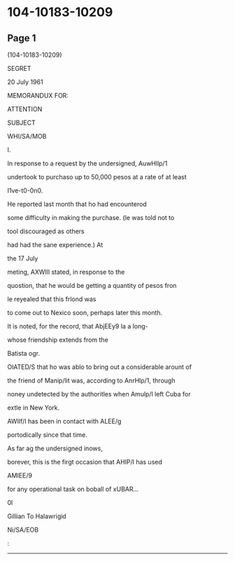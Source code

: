 # 104-10183-10209

## Page 1

(104-10183-10209)

SEGRET

20 July 1961

MEMORANDUX FOR:

ATTENTION

SUBJECT

WHI/SA/MOB

I.

In response to a request by the undersigned, AuwHllp/1

undertook to purchaso up to 50,000 pesos at a rate of at least

I1ve-t0-0n0.

He reported last month that ho had encounterod

some difficulty in making the purchase. (le was told not to

tool discouraged as others

had had the sane experience.) At

the 17 July

meting, AXWIll stated, in response to the

quostion, that he would be getting a quantity of pesos fron

le reyealed that this frlond was

to come out to Nexico soon, perhaps later this month.

It is noted, for the record, that AbjEEy9 la a long-

whose friendship extends from the

Batista ogr.

OlATED/S that ho was ablo to bring out a considerable arount of

the friend of Manip/lit was, according to AnrHlp/1, through

noney undetected by the authoritles when Amulp/l left Cuba for

extle in New York.

AWlIf/l has been in contact with ALEE/g

portodically since that time.

As far ag the undersigned inows,

borever, this is the firgt occasion that AHIP/l has used

AMIEE/9

for any operational task on boball of xUBAR...

0l

Gillian To Halawrigid

Ni/SA/EOB

:

---

